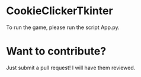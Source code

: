 # CookieClickerTkinter
To run the game, please run the script App.py.

# Want to contribute?
Just submit a pull request! I will have them reviewed.
